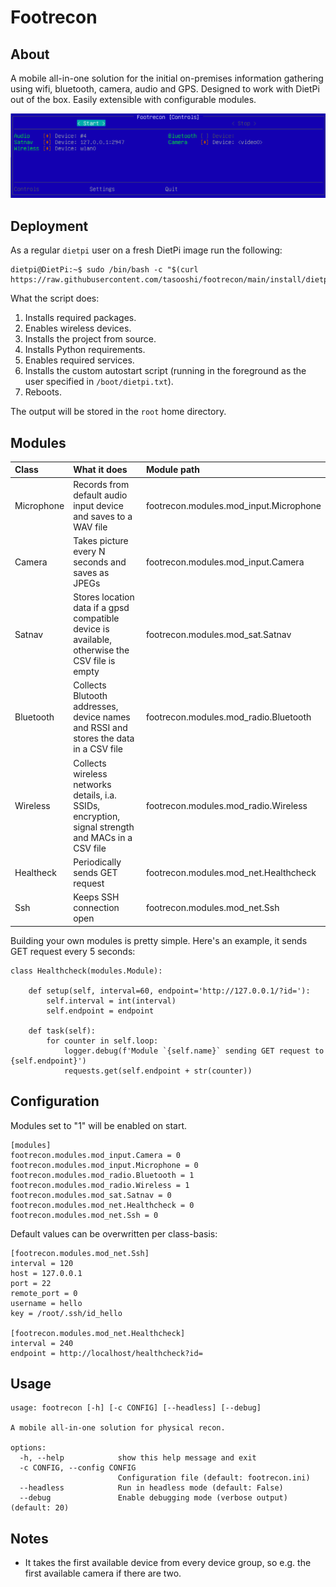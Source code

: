 # Footrecon

## About

A mobile all-in-one solution for the initial on-premises information gathering using wifi, bluetooth, camera, audio and GPS. Designed to work with DietPi out of the box. Easily extensible with configurable modules.

![Footrecon - main view](docs/footrecon-screenshot.png)

## Deployment

As a regular `dietpi` user on a fresh DietPi image run the following:

    dietpi@DietPi:~$ sudo /bin/bash -c "$(curl https://raw.githubusercontent.com/tasooshi/footrecon/main/install/dietpi.sh)"

What the script does:

1. Installs required packages.
1. Enables wireless devices.
1. Installs the project from source.
1. Installs Python requirements.
1. Enables required services.
1. Installs the custom autostart script (running in the foreground as the user specified in `/boot/dietpi.txt`).
1. Reboots.

The output will be stored in the `root` home directory.

## Modules

| Class      | What it does                                                                                       | Module path                            |
| :--------- | :------------------------------------------------------------------------------------------------- | :--------------------------------------|
| Microphone | Records from default audio input device and saves to a WAV file                                    | footrecon.modules.mod_input.Microphone |
| Camera     | Takes picture every N seconds and saves as JPEGs                                                   | footrecon.modules.mod_input.Camera     |
| Satnav     | Stores location data if a gpsd compatible device is available, otherwise the CSV file is empty     | footrecon.modules.mod_sat.Satnav       |
| Bluetooth  | Collects Blutooth addresses, device names and RSSI and stores the data in a CSV file               | footrecon.modules.mod_radio.Bluetooth  |
| Wireless   | Collects wireless networks details, i.a. SSIDs, encryption, signal strength and MACs in a CSV file | footrecon.modules.mod_radio.Wireless   |
| Healtheck  | Periodically sends GET request                                                                     | footrecon.modules.mod_net.Healthcheck  |
| Ssh        | Keeps SSH connection open                                                                          | footrecon.modules.mod_net.Ssh          |

Building your own modules is pretty simple. Here's an example, it sends GET request every 5 seconds:

    class Healthcheck(modules.Module):

        def setup(self, interval=60, endpoint='http://127.0.0.1/?id='):
            self.interval = int(interval)
            self.endpoint = endpoint

        def task(self):
            for counter in self.loop:
                logger.debug(f'Module `{self.name}` sending GET request to {self.endpoint}')
                requests.get(self.endpoint + str(counter))

## Configuration

Modules set to "1" will be enabled on start.

    [modules]
    footrecon.modules.mod_input.Camera = 0
    footrecon.modules.mod_input.Microphone = 0
    footrecon.modules.mod_radio.Bluetooth = 1
    footrecon.modules.mod_radio.Wireless = 1
    footrecon.modules.mod_sat.Satnav = 0
    footrecon.modules.mod_net.Healthcheck = 0
    footrecon.modules.mod_net.Ssh = 0

Default values can be overwritten per class-basis:

    [footrecon.modules.mod_net.Ssh]
    interval = 120
    host = 127.0.0.1
    port = 22
    remote_port = 0
    username = hello
    key = /root/.ssh/id_hello

    [footrecon.modules.mod_net.Healthcheck]
    interval = 240
    endpoint = http://localhost/healthcheck?id=

## Usage

    usage: footrecon [-h] [-c CONFIG] [--headless] [--debug]

    A mobile all-in-one solution for physical recon.

    options:
      -h, --help            show this help message and exit
      -c CONFIG, --config CONFIG
                            Configuration file (default: footrecon.ini)
      --headless            Run in headless mode (default: False)
      --debug               Enable debugging mode (verbose output) (default: 20)

## Notes

* It takes the first available device from every device group, so e.g. the first available camera if there are two.

